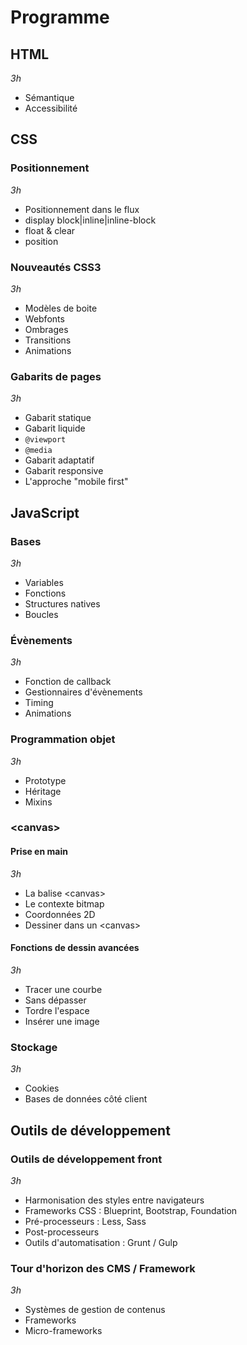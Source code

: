 # Programme


## HTML

_3h_

* Sémantique
* Accessibilité


## CSS

### Positionnement

_3h_

* Positionnement dans le flux
* display block|inline|inline-block
* float & clear
* position

### Nouveautés CSS3

_3h_

* Modèles de boite
* Webfonts
* Ombrages
* Transitions
* Animations

### Gabarits de pages

_3h_

* Gabarit statique
* Gabarit liquide
* `@viewport`
* `@media`
* Gabarit adaptatif
* Gabarit responsive
* L'approche "mobile first"


## JavaScript

### Bases

_3h_

* Variables
* Fonctions
* Structures natives
* Boucles

### Évènements

_3h_

* Fonction de callback
* Gestionnaires d'évènements
* Timing
* Animations

### Programmation objet

_3h_

* Prototype
* Héritage
* Mixins

### \<canvas\>

#### Prise en main

_3h_

* La balise \<canvas\>
* Le contexte bitmap
* Coordonnées 2D
* Dessiner dans un \<canvas\>

#### Fonctions de dessin avancées

_3h_

* Tracer une courbe
* Sans dépasser
* Tordre l'espace
* Insérer une image

### Stockage

_3h_

* Cookies
* Bases de données côté client


## Outils de développement

### Outils de développement front

_3h_

* Harmonisation des styles entre navigateurs
* Frameworks CSS : Blueprint, Bootstrap, Foundation
* Pré-processeurs : Less, Sass
* Post-processeurs
* Outils d'automatisation : Grunt / Gulp

### Tour d'horizon des CMS / Framework

_3h_

* Systèmes de gestion de contenus
* Frameworks
* Micro-frameworks
